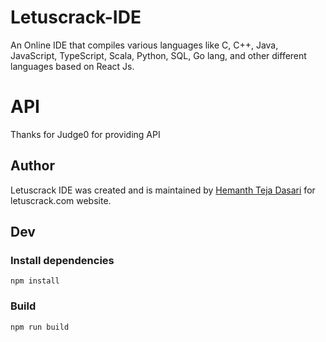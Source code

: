 # Letuscrack-IDE
An Online IDE that compiles various languages like C, C++, Java, JavaScript, TypeScript, Scala, Python, SQL, Go lang, and other different languages based on React Js.

# API
Thanks for Judge0 for providing API

## Author
Letuscrack IDE was created and is maintained by [Hemanth Teja Dasari](https://github.com/hemanthtejadasari) for letuscrack.com website.

## Dev

### Install dependencies

`npm install`

### Build

`npm run build`

